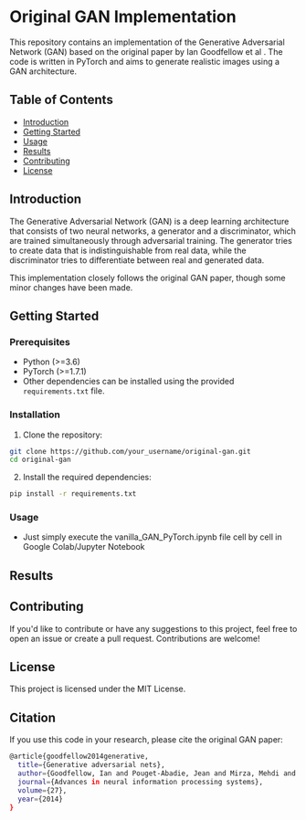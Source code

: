 # Original GAN Implementation

This repository contains an implementation of the Generative Adversarial Network (GAN) based on the original paper by Ian Goodfellow et al <href src="https://arxiv.org/abs/1406.2661">.  The code is written in PyTorch and aims to generate realistic images using a GAN architecture.

## Table of Contents

- [Introduction](#introduction)
- [Getting Started](#getting-started)
- [Usage](#usage)
- [Results](#results)
- [Contributing](#contributing)
- [License](#license)

## Introduction

The Generative Adversarial Network (GAN) is a deep learning architecture that consists of two neural networks, a generator and a discriminator, which are trained simultaneously through adversarial training. The generator tries to create data that is indistinguishable from real data, while the discriminator tries to differentiate between real and generated data.

This implementation closely follows the original GAN paper, though some minor changes have been made. 
<!-- providing a solid foundation for understanding and experimenting with GANs. -->

## Getting Started

### Prerequisites

- Python (>=3.6)
- PyTorch (>=1.7.1)
- Other dependencies can be installed using the provided `requirements.txt` file.

### Installation

1. Clone the repository:

```bash
git clone https://github.com/your_username/original-gan.git
cd original-gan
```

2. Install the required dependencies:

```bash
pip install -r requirements.txt
```

### Usage
- Just simply execute the vanilla_GAN_PyTorch.ipynb file cell by cell in Google Colab/Jupyter Notebook


## Results


## Contributing
If you'd like to contribute or have any suggestions to this project, feel free to open an issue or create a pull request. Contributions are welcome!


## License
This project is licensed under the MIT License.


## Citation
If you use this code in your research, please cite the original GAN paper:
```bash
@article{goodfellow2014generative,
  title={Generative adversarial nets},
  author={Goodfellow, Ian and Pouget-Abadie, Jean and Mirza, Mehdi and Xu, Bing and Warde-Farley, David and Ozair, Sherjil and Courville, Aaron and Bengio, Yoshua},
  journal={Advances in neural information processing systems},
  volume={27},
  year={2014}
}
```
